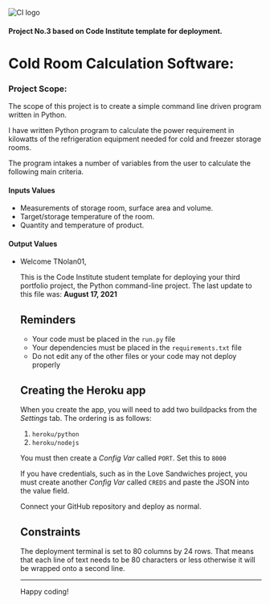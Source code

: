 ![CI logo](https://codeinstitute.s3.amazonaws.com/fullstack/ci_logo_small.png)

#### Project No.3 based on Code Institute template for deployment.

# Cold Room Calculation Software:

### Project Scope:
<p>The scope of this project is to create a simple command line driven program written in Python.<br>  

I have written Python program to calculate the power requirement in kilowatts of the refrigeration equipment needed for cold and freezer storage rooms.</p>

<p>The program intakes a number of variables from the user to calculate the following main criteria.</p>

#### Inputs Values
<ul>
<li> Measurements of storage room, surface area and volume. 
<li> Target/storage temperature of the room. 
<li> Quantity and temperature of product. 
</ul>

#### Output Values
<ul>
<li>










Welcome TNolan01,

This is the Code Institute student template for deploying your third portfolio project, the Python command-line project. The last update to this file was: **August 17, 2021**

## Reminders

* Your code must be placed in the `run.py` file
* Your dependencies must be placed in the `requirements.txt` file
* Do not edit any of the other files or your code may not deploy properly

## Creating the Heroku app

When you create the app, you will need to add two buildpacks from the _Settings_ tab. The ordering is as follows:

1. `heroku/python`
2. `heroku/nodejs`

You must then create a _Config Var_ called `PORT`. Set this to `8000`

If you have credentials, such as in the Love Sandwiches project, you must create another _Config Var_ called `CREDS` and paste the JSON into the value field.

Connect your GitHub repository and deploy as normal.

## Constraints

The deployment terminal is set to 80 columns by 24 rows. That means that each line of text needs to be 80 characters or less otherwise it will be wrapped onto a second line.

-----
Happy coding!